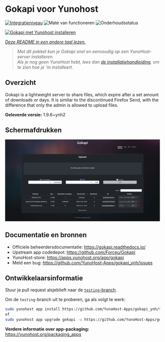 <!--
NB: Deze README is automatisch gegenereerd door <https://github.com/YunoHost/apps/tree/master/tools/readme_generator>
Hij mag NIET handmatig aangepast worden.
-->

# Gokapi voor Yunohost

[![Integratieniveau](https://apps.yunohost.org/badge/integration/gokapi)](https://ci-apps.yunohost.org/ci/apps/gokapi/)
![Mate van functioneren](https://apps.yunohost.org/badge/state/gokapi)
![Onderhoudsstatus](https://apps.yunohost.org/badge/maintained/gokapi)

[![Gokapi met Yunohost installeren](https://install-app.yunohost.org/install-with-yunohost.svg)](https://install-app.yunohost.org/?app=gokapi)

*[Deze README in een andere taal lezen.](./ALL_README.md)*

> *Met dit pakket kun je Gokapi snel en eenvoudig op een YunoHost-server installeren.*  
> *Als je nog geen YunoHost hebt, lees dan [de installatiehandleiding](https://yunohost.org/install), om te zien hoe je 'm installeert.*

## Overzicht

Gokapi is a lightweight server to share files, which expire after a set amount of downloads or days. It is similar to the discontinued Firefox Send, with the difference that only the admin is allowed to upload files.

**Geleverde versie:** 1.9.6~ynh2

## Schermafdrukken

![Schermafdrukken van Gokapi](./doc/screenshots/screenshot.png)

## Documentatie en bronnen

- Officiele beheerdersdocumentatie: <https://gokapi.readthedocs.io/>
- Upstream app codedepot: <https://github.com/Forceu/Gokapi>
- YunoHost-store: <https://apps.yunohost.org/app/gokapi>
- Meld een bug: <https://github.com/YunoHost-Apps/gokapi_ynh/issues>

## Ontwikkelaarsinformatie

Stuur je pull request alsjeblieft naar de [`testing`-branch](https://github.com/YunoHost-Apps/gokapi_ynh/tree/testing).

Om de `testing`-branch uit te proberen, ga als volgt te werk:

```bash
sudo yunohost app install https://github.com/YunoHost-Apps/gokapi_ynh/tree/testing --debug
of
sudo yunohost app upgrade gokapi -u https://github.com/YunoHost-Apps/gokapi_ynh/tree/testing --debug
```

**Verdere informatie over app-packaging:** <https://yunohost.org/packaging_apps>
